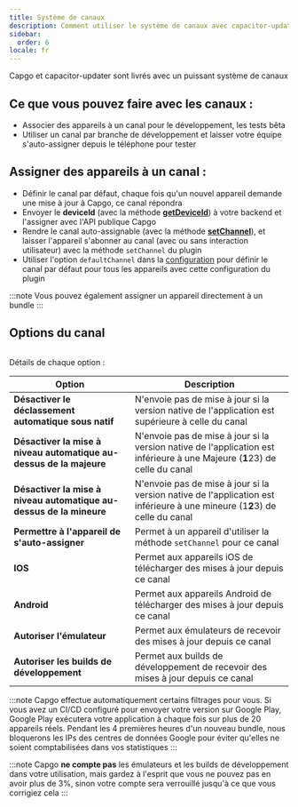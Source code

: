 ```yaml
---
title: Système de canaux
description: Comment utiliser le système de canaux avec capacitor-updater
sidebar:
  order: 6
locale: fr
---
```


Capgo et capacitor-updater sont livrés avec un puissant système de canaux

## Ce que vous pouvez faire avec les canaux :

* Associer des appareils à un canal pour le développement, les tests bêta
* Utiliser un canal par branche de développement et laisser votre équipe s'auto-assigner depuis le téléphone pour tester

## Assigner des appareils à un canal :

* Définir le canal par défaut, chaque fois qu'un nouvel appareil demande une mise à jour à Capgo, ce canal répondra
* Envoyer le **deviceId** (avec la méthode [**getDeviceId**](/docs/plugin/api#getdeviceid)) à votre backend et l'assigner avec l'API publique Capgo
* Rendre le canal auto-assignable (avec la méthode [**setChannel**](/docs/plugin/api#setchannel)), et laisser l'appareil s'abonner au canal (avec ou sans interaction utilisateur) avec la méthode `setChannel` du plugin
* Utiliser l'option `defaultChannel` dans la [configuration](/docs/plugin/settings#defaultchannel) pour définir le canal par défaut pour tous les appareils avec cette configuration du plugin

:::note
Vous pouvez également assigner un appareil directement à un bundle
:::

## Options du canal

<figure><img src="/channel_setting_1webp" alt=""><figcaption></figcaption></figure>

Détails de chaque option :

| Option | Description |
| --- | --- |
| **Désactiver le déclassement automatique sous natif** | N'envoie pas de mise à jour si la version native de l'application est supérieure à celle du canal |
| **Désactiver la mise à niveau automatique au-dessus de la majeure** | N'envoie pas de mise à jour si la version native de l'application est inférieure à une Majeure (**1**23) de celle du canal |
| **Désactiver la mise à niveau automatique au-dessus de la mineure** | N'envoie pas de mise à jour si la version native de l'application est inférieure à une mineure (1**2**3) de celle du canal |
| **Permettre à l'appareil de s'auto-assigner** | Permet à un appareil d'utiliser la méthode `setChannel` pour ce canal |
| **IOS** | Permet aux appareils iOS de télécharger des mises à jour depuis ce canal |
| **Android** | Permet aux appareils Android de télécharger des mises à jour depuis ce canal |
| **Autoriser l'émulateur** | Permet aux émulateurs de recevoir des mises à jour depuis ce canal |
| **Autoriser les builds de développement** | Permet aux builds de développement de recevoir des mises à jour depuis ce canal |

:::note
Capgo effectue automatiquement certains filtrages pour vous. Si vous avez un CI/CD configuré pour envoyer votre version sur Google Play, Google Play exécutera votre application à chaque fois sur plus de 20 appareils réels. Pendant les 4 premières heures d'un nouveau bundle, nous bloquerons les IPs des centres de données Google pour éviter qu'elles ne soient comptabilisées dans vos statistiques
:::

:::note
Capgo **ne compte pas** les émulateurs et les builds de développement dans votre utilisation, mais gardez à l'esprit que vous ne pouvez pas en avoir plus de 3%, sinon votre compte sera verrouillé jusqu'à ce que vous corrigiez cela
:::